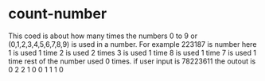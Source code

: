 # count-number
This coed is about how many times the numbers 0 to 9 or (0,1,2,3,4,5,6,7,8,9) is used in a number.
For example 223187 is number 
here 1 is used 1 time
     2 is used 2 times
     3 is used 1 time
     8 is used 1 time
     7 is used 1 time
     rest of the number used 0 times.
     if user input is 78223611
     the outout is 0 2 2 1 0 0 1 1 1 0
